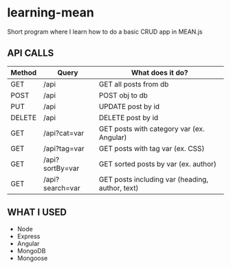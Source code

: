 # learning-mean

Short program where I learn how to do a basic CRUD app in MEAN.js

## API CALLS

| Method  | Query             | What does it do?                                | 
|---------|-------------------|--------------------------------------------------
| GET 		| /api 							| GET all posts from db                           | 
| POST		| /api 							| POST obj to db                                  | 
| PUT 		| /api 							| UPDATE post by id                               | 
| DELETE	| /api 							| DELETE post by id                               | 
| GET			| /api?cat=var 			| GET posts with category var (ex. Angular)       | 
| GET			| /api?tag=var 			| GET posts with tag var (ex. CSS)                | 
| GET			| /api?sortBy=var 	| GET sorted posts by var (ex. author)            | 
| GET			| /api?search=var 	| GET posts including var (heading, author, text) | 

## WHAT I USED

* Node
* Express
* Angular
* MongoDB
* Mongoose
